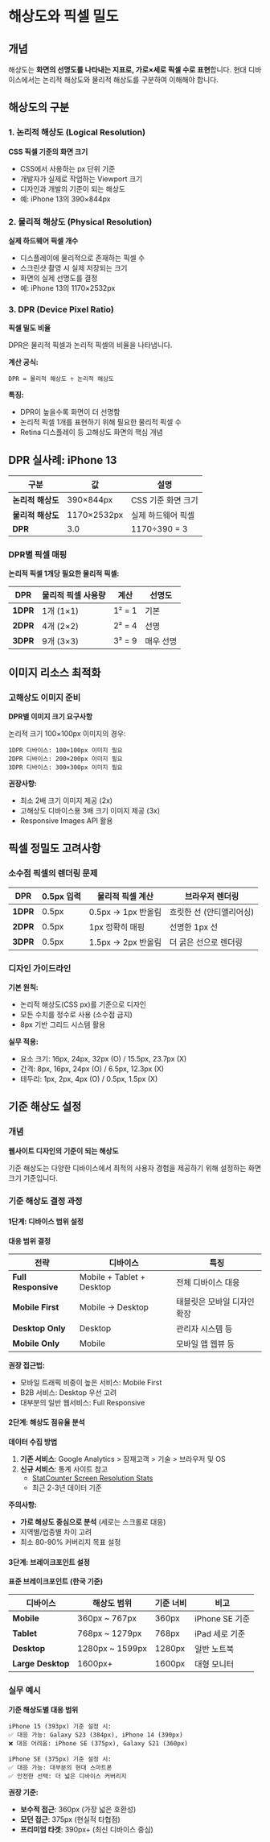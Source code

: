 # 해상도와 픽셀 밀도

## 개념

해상도는 **화면의 선명도를 나타내는 지표로, 가로×세로 픽셀 수로 표현**합니다. 현대 디바이스에서는 논리적 해상도와 물리적 해상도를 구분하여 이해해야 합니다.

## 해상도의 구분

### 1. 논리적 해상도 (Logical Resolution)

**CSS 픽셀 기준의 화면 크기**

- CSS에서 사용하는 px 단위 기준
- 개발자가 실제로 작업하는 Viewport 크기
- 디자인과 개발의 기준이 되는 해상도
- 예: iPhone 13의 390×844px

### 2. 물리적 해상도 (Physical Resolution)

**실제 하드웨어 픽셀 개수**

- 디스플레이에 물리적으로 존재하는 픽셀 수
- 스크린샷 촬영 시 실제 저장되는 크기
- 화면의 실제 선명도를 결정
- 예: iPhone 13의 1170×2532px

### 3. DPR (Device Pixel Ratio)

**픽셀 밀도 비율**

DPR은 물리적 픽셀과 논리적 픽셀의 비율을 나타냅니다.

**계산 공식:**

```
DPR = 물리적 해상도 ÷ 논리적 해상도
```

**특징:**

- DPR이 높을수록 화면이 더 선명함
- 논리적 픽셀 1개를 표현하기 위해 필요한 물리적 픽셀 수
- Retina 디스플레이 등 고해상도 화면의 핵심 개념

## DPR 실사례: iPhone 13

| 구분 | 값 | 설명 |
|------|----|----- |
| **논리적 해상도** | 390×844px | CSS 기준 화면 크기 |
| **물리적 해상도** | 1170×2532px | 실제 하드웨어 픽셀 |
| **DPR** | 3.0 | 1170÷390 = 3 |

### DPR별 픽셀 매핑

**논리적 픽셀 1개당 필요한 물리적 픽셀:**

| DPR | 물리적 픽셀 사용량 | 계산 | 선명도 |
|-----|-------------------|------|--------|
| **1DPR** | 1개 (1×1) | 1² = 1 | 기본 |
| **2DPR** | 4개 (2×2) | 2² = 4 | 선명 |
| **3DPR** | 9개 (3×3) | 3² = 9 | 매우 선명 |

## 이미지 리소스 최적화

### 고해상도 이미지 준비

**DPR별 이미지 크기 요구사항**

논리적 크기 100×100px 이미지의 경우:

```
1DPR 디바이스: 100×100px 이미지 필요
2DPR 디바이스: 200×200px 이미지 필요  
3DPR 디바이스: 300×300px 이미지 필요
```

**권장사항:**

- 최소 2배 크기 이미지 제공 (2x)
- 고해상도 디바이스용 3배 크기 이미지 제공 (3x)
- Responsive Images API 활용

## 픽셀 정밀도 고려사항

### 소수점 픽셀의 렌더링 문제

| DPR | 0.5px 입력 | 물리적 픽셀 계산 | 브라우저 렌더링 |
|-----|------------|----------------|----------------|
| **1DPR** | 0.5px | 0.5px → 1px 반올림 | 흐릿한 선 (안티앨리어싱) |
| **2DPR** | 0.5px | 1px 정확히 매핑 | 선명한 1px 선 |
| **3DPR** | 0.5px | 1.5px → 2px 반올림 | 더 굵은 선으로 렌더링 |

### 디자인 가이드라인

**기본 원칙:**

- 논리적 해상도(CSS px)를 기준으로 디자인
- 모든 수치를 정수로 사용 (소수점 금지)
- 8px 기반 그리드 시스템 활용

**실무 적용:**

- 요소 크기: 16px, 24px, 32px (O) / 15.5px, 23.7px (X)
- 간격: 8px, 16px, 24px (O) / 6.5px, 12.3px (X)
- 테두리: 1px, 2px, 4px (O) / 0.5px, 1.5px (X)

## 기준 해상도 설정

### 개념

**웹사이트 디자인의 기준이 되는 해상도**

기준 해상도는 다양한 디바이스에서 최적의 사용자 경험을 제공하기 위해 설정하는 화면 크기 기준입니다.

### 기준 해상도 결정 과정

#### 1단계: 디바이스 범위 설정

**대응 범위 결정**

| 전략 | 디바이스 | 특징 |
|------|----------|------|
| **Full Responsive** | Mobile + Tablet + Desktop | 전체 디바이스 대응 |
| **Mobile First** | Mobile → Desktop | 태블릿은 모바일 디자인 확장 |
| **Desktop Only** | Desktop | 관리자 시스템 등 |
| **Mobile Only** | Mobile | 모바일 앱 웹뷰 등 |

**권장 접근법:**

- 모바일 트래픽 비중이 높은 서비스: Mobile First
- B2B 서비스: Desktop 우선 고려
- 대부분의 일반 웹서비스: Full Responsive

#### 2단계: 해상도 점유율 분석

**데이터 수집 방법**

1. **기존 서비스**: Google Analytics > 잠재고객 > 기술 > 브라우저 및 OS
2. **신규 서비스**: 통계 사이트 참고
   - [StatCounter Screen Resolution Stats](https://gs.statcounter.com/screen-resolution-stats)
   - 최근 2-3년 데이터 기준

**주의사항:**

- **가로 해상도 중심으로 분석** (세로는 스크롤로 대응)
- 지역별/업종별 차이 고려
- 최소 80-90% 커버리지 목표 설정

#### 3단계: 브레이크포인트 설정

**표준 브레이크포인트 (한국 기준)**

| 디바이스 | 해상도 범위 | 기준 너비 | 비고 |
|----------|-------------|-----------|------|
| **Mobile** | 360px ~ 767px | 360px | iPhone SE 기준 |
| **Tablet** | 768px ~ 1279px | 768px | iPad 세로 기준 |
| **Desktop** | 1280px ~ 1599px | 1280px | 일반 노트북 |
| **Large Desktop** | 1600px+ | 1600px | 대형 모니터 |

### 실무 예시

**기준 해상도별 대응 범위**

```
iPhone 15 (393px) 기준 설정 시:
✅ 대응 가능: Galaxy S23 (384px), iPhone 14 (390px)
❌ 대응 어려움: iPhone SE (375px), Galaxy S21 (360px)

iPhone SE (375px) 기준 설정 시:
✅ 대응 가능: 대부분의 현대 스마트폰
✅ 안전한 선택: 더 넓은 디바이스 커버리지
```

**권장 기준:**

- **보수적 접근**: 360px (가장 넓은 호환성)
- **모던 접근**: 375px (현실적 타협점)
- **프리미엄 타겟**: 390px+ (최신 디바이스 중심)
